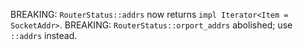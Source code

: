 BREAKING: `RouterStatus::addrs` now returns `impl Iterator<Item = SocketAddr>`.
BREAKING: `RouterStatus::orport_addrs` abolished; use `::addrs` instead.
